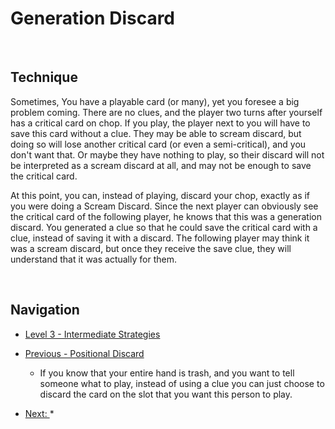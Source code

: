 # Generation Discard

<br />

## Technique

Sometimes, You have a playable card (or many), yet you foresee a big problem coming. There are no clues, and the player two turns after yourself has a critical card on chop. If you play, the player next to you will have to save this card without a clue. They may be able to scream discard, but doing so will lose another critical card (or even a semi-critical), and you don't want that. Or maybe they have nothing to play, so their discard will not be interpreted as a scream discard at all, and may not be enough to save the critical card.

At this point, you can, instead of playing, discard your chop, exactly as if you were doing a Scream Discard. Since the next player can obviously see the critical card of the following player, he knows that this was a generation discard. You generated a clue so that he could save the critical card with a clue, instead of saving it with a discard. The following player may think it was a scream discard, but once they receive the save clue, they will understand that it was actually for them.

<br />

## Navigation

* [Level 3 - Intermediate Strategies](https://github.com/agilbert1412/HanabiStrategy/blob/master/Strategy/Level%203%20-%20Intermediate/Level%203%20-%20Intermediate.md)

* [Previous - Positional Discard](https://github.com/agilbert1412/HanabiStrategy/blob/master/Strategy/Level%203%20-%20Intermediate/30%20-%20Positional%20Discard.md)
	* If you know that your entire hand is trash, and you want to tell someone what to play, instead of using a clue you can just choose to discard the card on the slot that you want this person to play.

* [Next: ](https://github.com/agilbert1412/HanabiStrategy/blob/master/Strategy/Level%203%20-%20Intermediate/30%20-%20The%20Prompt.md)
	* 